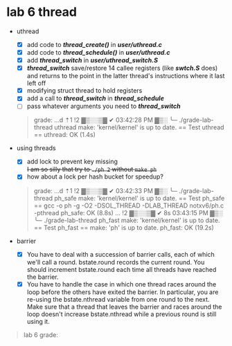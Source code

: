 # lab 6 thread

* uthread <br>
    * [x] add code to ***thread_create()*** in ***user/uthread.c***
    * [x] add code to ***thread_schedule()*** in ***user/uthread.c***
    * [x] add ***thread_switch*** in ***user/uthread_switch.S***
    * [x] ***thread_switch*** save/restore 14 callee registers (like ***swtch.S*** does) and returns to the point in the latter thread's instructions where it last left off
    * [x] modifying struct thread to hold registers
    * [x] add a call to ***thread_switch*** in ***thread_schedule***
    * [ ] pass whatever arguments you need to ***thread_switch***
    > grade:
    …d ⇡1 !2 ▓▒░░▒▓ ✔  03:42:28 PM ▓▒░
╰─ ./grade-lab-thread uthread
make: 'kernel/kernel' is up to date.
== Test uthread == uthread: OK (1.4s) 

* using threads <br>
    * [x] add lock to prevent key missing  
    ~~I am so silly that try to `./ph 2` without `make ph`~~
    * [x] how about a lock per hash bucket for speedup?
    > grade:
    …d ⇡1 !2 ▓▒░░▒▓ ✔  03:42:33 PM ▓▒░
╰─ ./grade-lab-thread ph_safe
make: 'kernel/kernel' is up to date.
== Test ph_safe == gcc -o ph -g -O2 -DSOL_THREAD -DLAB_THREAD notxv6/ph.c -pthread
ph_safe: OK (8.8s) 
… !2 ▓▒░░▒▓ ✔  8s  03:43:15 PM ▓▒░
╰─ ./grade-lab-thread ph_fast
make: 'kernel/kernel' is up to date.
== Test ph_fast == make: 'ph' is up to date.
ph_fast: OK (19.2s) 

* barrier
    * [x] You have to deal with a succession of barrier calls, each of which we'll call a round. bstate.round records the current round. You should increment bstate.round each time all threads have reached the barrier.
    * [x] You have to handle the case in which one thread races around the loop before the others have exited the barrier. In particular, you are re-using the bstate.nthread variable from one round to the next. Make sure that a thread that leaves the barrier and races around the loop doesn't increase bstate.nthread while a previous round is still using it.

> lab 6 grade:  
    
